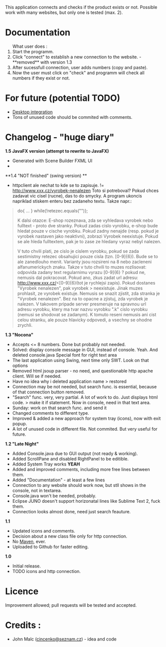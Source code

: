 This application connects and checks if the product exists or not. Possible work with many websites, but only one is tested (max. 2). 

# Documentation #

<ol>What user does :
<li>Start the programm.</li>
<li>Click "connect" to establish a new connection to the website. - **removed** with version 1.3 </li>
<li>After sucessfull connection, user adds numbers (copy and paste).</li>
<li>Now the user must click on "check" and programm will check all numbers if they exist or not.</li>
</ol>

For future (potential TODO)
========
- [Desktop integration](http://www.oracle.com/technetwork/articles/javase/desktop-api-142259.html)
- Tons of unused code should be commited with comments.




# Changelog - "huge diary" #

**1.5 JavaFX version (attempt to rewrite to JavaFX)**

- Generated with Scene Builder FXML UI
- 


**1.4 "NOT finished" (swing version) **

- httpclient ale nechat to kde se to zapisuje. != http://www.xxx.cz/vyrobek-nenalezen
Toto si potreboval? Pokud chces zadavat vic cisel (rucne), das to do smycky. A program ukoncis napriklad stiskem enteru bez zadaneho textu. Takze napr.:

> do{
> ...
> } while(!retezec.equals("")};
> 
> K dalsi otazce:
> E-shop rozeznava, zda se vyhledava vyrobek nebo fulltext - proto dve stranky. Pokud zadas cislo vyrobku, e-shop bude hledat pouze v cische vyrobku. Pokud zadny nenajde (resp. pokud je vyrobek nastaven jako neaktivni), zobrazi Vyrobek neexistuje. Pokud se ale hleda fulltextem, pak je to zase ze hledany vyraz nebyl nalezen.
> 
> V tuto chvili plati, ze cislo je cislem vyrobku, pokud se zada sestimistny retezec obsahujici pouze cisla (tzn. [0-9]{6}). Bude se to ale zanedlouho menit. Varianty jsou rozsireni na 8 nebo zacleneni alfanumerickych znaku.
> Takze v tuto chvili to muzes rozlisovat: odpovida zadany text regularnimu vyrazu [0-9]{6} ? pokud ne, nemusis dal pokracovat. Pokud ano, zkus zadat url adresu:
> http://www.xxx.cz/<[0-9]{6}(tot je rychlejsi zapis). Pokud dostanes "Vyrobek nenalezen", pak vyrobek > neexistuje. Jinak muzes prohlasit, ze vyrobek existuje.
> Nemusis se snazit zjistit, zda stranka je "Vyrobek nenalezen". Bez na to opacne a zjistuj, zda vyrobek je nalezen. V takovem pripade server presmeruje na spravnou url adresu vyrobku, ktery ma tvar nazvu vyrobku ".k" cislo vyrobku (nemusi se shodovat se zadanym).
> K tomuto reseni nemusis ani cist celou stranku, ale pouze hlavicky odpovedi, a vsechny se ohodne zrychli.
> 





**1.3 "Nocona"**

- Accepts <= 8 numbers. Done but probably not needed. 
- Solved: display console message in GUI, instead of console. Yeah. And deleted console.java
Special font for right text area
- The last application using Swing, next time only SWT. Look on that options
- Removed html jsoup parser - no need, and questionable http apache client. Will se if needed.
- Have no idea why i deleted application name > restored
- Connection may be not needed, but search func. is essential, because of that connection button removed.
- "Search" func. very, very partial. A lot of work to do. Just displays html code. > make it if statement. Now in console, need in that text area.
- Sunday: work on that search func. and send it
- Changed comments to different type.
- Improved & added a new approach for system tray (icons), now with exit popup. 
- A lot of unused code in different file. Not commited. But very useful for future.





**1.2 "Late Night"**

- Added Console.java due to GUI output (not ready & working).
- Added ScrollPane and disabled RightPanel to be editible.
- Added System Tray works **YEAH**  
- Added and improved comments, including more free lines between them.
- Added "Documentation" - at least a few lines
- Connection to any website should work now, but stll shows in the console, not in textarea.
- Console.java won't be needed, probably.
- Eclipse JUNO doesn't support horizonatal lines like Sublime Text 2, fuck them.
- Connection looks almost done, need just search feauture. 

**1.1**

- Updated icons and comments.
- Decision about a new class file only for http connection.
- No [Maven](http://maven.apache.org), ever.
- Uploaded to Github for faster editing.

**1.0**

- Initial release.
- TODO icons and http connection.

# Licence #

Improvement allowed; pull requests will be tested and accepted. 

# Credits :  
- John Malc (cincenko@seznam.cz) - idea and code